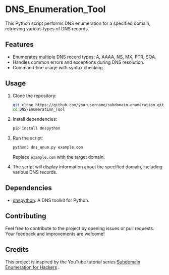 # DNS_Enumeration_Tool


This Python script performs DNS enumeration for a specified domain, retrieving various types of DNS records.

## Features

- Enumerates multiple DNS record types: A, AAAA, NS, MX, PTR, SOA.
- Handles common errors and exceptions during DNS resolution.
- Command-line usage with syntax checking.

## Usage

1. Clone the repository:

    ```bash
    git clone https://github.com/yourusername/subdomain-enumeration.git
    cd DNS-Enumeration_Tool
    ```

2. Install dependencies:

    ```bash
    pip install dnspython
    ```

3. Run the script:

    ```bash
    python3 dns_enum.py example.com
    ```

    Replace `example.com` with the target domain.

4. The script will display information about the specified domain, including various DNS records.

## Dependencies

- [dnspython](https://www.dnspython.org/): A DNS toolkit for Python.

## Contributing

Feel free to contribute to the project by opening issues or pull requests. Your feedback and improvements are welcome!

## Credits

This project is inspired by the YouTube tutorial series [Subdomain Enumeration for Hackers](https://www.youtube.com/watch?v=SLQrbjeVrk0&list=PLa5LhaXqN29AD2HqL8Da-vORjLg5hdj_R&index=2&pp=gAQBiAQB) .



